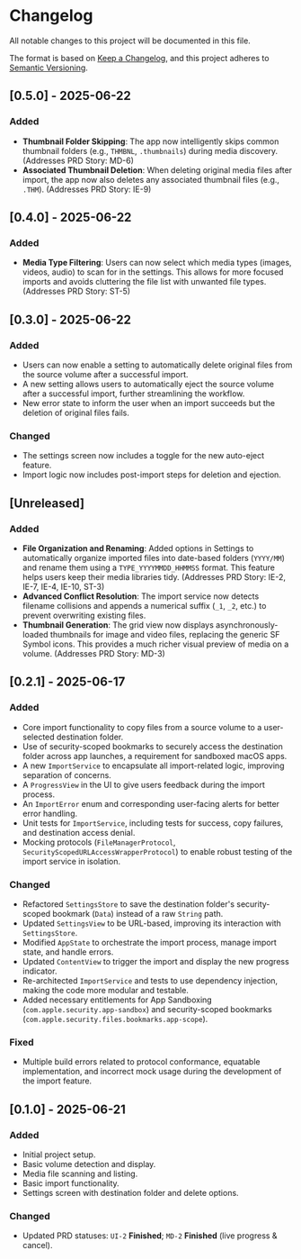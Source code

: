 # Changelog

All notable changes to this project will be documented in this file.

The format is based on [Keep a Changelog](https://keepachangelog.com/en/1.0.0/),
and this project adheres to [Semantic Versioning](https://semver.org/spec/v2.0.0.html).

## [0.5.0] - 2025-06-22
### Added
- **Thumbnail Folder Skipping**: The app now intelligently skips common thumbnail folders (e.g., `THMBNL`, `.thumbnails`) during media discovery. (Addresses PRD Story: MD-6)
- **Associated Thumbnail Deletion**: When deleting original media files after import, the app now also deletes any associated thumbnail files (e.g., `.THM`). (Addresses PRD Story: IE-9)

## [0.4.0] - 2025-06-22
### Added
- **Media Type Filtering**: Users can now select which media types (images, videos, audio) to scan for in the settings. This allows for more focused imports and avoids cluttering the file list with unwanted file types. (Addresses PRD Story: ST-5)

## [0.3.0] - 2025-06-22
### Added
- Users can now enable a setting to automatically delete original files from the source volume after a successful import.
- A new setting allows users to automatically eject the source volume after a successful import, further streamlining the workflow.
- New error state to inform the user when an import succeeds but the deletion of original files fails.

### Changed
- The settings screen now includes a toggle for the new auto-eject feature.
- Import logic now includes post-import steps for deletion and ejection.

## [Unreleased]

### Added
- **File Organization and Renaming**: Added options in Settings to automatically organize imported files into date-based folders (`YYYY/MM`) and rename them using a `TYPE_YYYYMMDD_HHMMSS` format. This feature helps users keep their media libraries tidy. (Addresses PRD Story: IE-2, IE-7, IE-4, IE-10, ST-3)
- **Advanced Conflict Resolution**: The import service now detects filename collisions and appends a numerical suffix (`_1`, `_2`, etc.) to prevent overwriting existing files.
- **Thumbnail Generation**: The grid view now displays asynchronously-loaded thumbnails for image and video files, replacing the generic SF Symbol icons. This provides a much richer visual preview of media on a volume. (Addresses PRD Story: MD-3)

## [0.2.1] - 2025-06-17

### Added
- Core import functionality to copy files from a source volume to a user-selected destination folder.
- Use of security-scoped bookmarks to securely access the destination folder across app launches, a requirement for sandboxed macOS apps.
- A new `ImportService` to encapsulate all import-related logic, improving separation of concerns.
- A `ProgressView` in the UI to give users feedback during the import process.
- An `ImportError` enum and corresponding user-facing alerts for better error handling.
- Unit tests for `ImportService`, including tests for success, copy failures, and destination access denial.
- Mocking protocols (`FileManagerProtocol`, `SecurityScopedURLAccessWrapperProtocol`) to enable robust testing of the import service in isolation.

### Changed
- Refactored `SettingsStore` to save the destination folder's security-scoped bookmark (`Data`) instead of a raw `String` path.
- Updated `SettingsView` to be URL-based, improving its interaction with `SettingsStore`.
- Modified `AppState` to orchestrate the import process, manage import state, and handle errors.
- Updated `ContentView` to trigger the import and display the new progress indicator.
- Re-architected `ImportService` and tests to use dependency injection, making the code more modular and testable.
- Added necessary entitlements for App Sandboxing (`com.apple.security.app-sandbox`) and security-scoped bookmarks (`com.apple.security.files.bookmarks.app-scope`).

### Fixed
- Multiple build errors related to protocol conformance, equatable implementation, and incorrect mock usage during the development of the import feature.

## [0.1.0] - 2025-06-21

### Added
- Initial project setup.
- Basic volume detection and display.
- Media file scanning and listing.
- Basic import functionality.
- Settings screen with destination folder and delete options.

### Changed
- Updated PRD statuses: `UI-2` **Finished**; `MD-2` **Finished** (live progress & cancel).